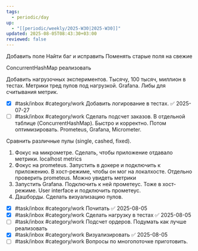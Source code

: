 ```yaml
---
tags:
  - periodic/day
up:
  - "[[periodic/weekly/2025-W30|2025-W30]]"
updated: 2025-08-05T08:43:30+03:00
reviewed: false
---
```


Добавить поле
Найти баг и исправить
Поменять старые поля на свежие

ConcurrentHashMap реализовать

Добавить нагрузочных экспериментов. Тысячу, 100 тысяч, миллион в тестах. Метрики тред пулов под нагрузкой. Grafana. Либы для считывания метрик.
- [x] #task/inbox #category/work Добавить логирование в тестах. ✅ 2025-07-27
- [ ] #task/inbox #category/work Сделать подсчет заказов. В отдельной таблице (ConcurrentHashMap). Быстро и корректно. Потом оптимизировать.
Prometeus, Grafana, Micrometer.

Сравнить различные пулы (single, cashed, fixed).

1. Фокус на микрометре. Сделать, чтобы приложение отдавало метрики. localhost metrics
2. Фокус на prometeus. Запустить в докере и подключить к приложению. В хост-режиме, чтобы он мог на локалхосте. Отдельно проверить prometeus. Можно увидеть метрики
3. Запустить Grafana. Подключить к ней прометеус. Тоже в хост-режиме. User interface и подключить прометеус.
4. Дашборды. Сделать визуализацию пулов.

- [x] #task/inbox #category/work Почитать ✅ 2025-08-05
- [x] #task/inbox #category/work Сделать нагрузку в тестах ✅ 2025-08-05
- [ ] #task/inbox #category/work Подсчет ордеров. Подумать как лучше реализовать
- [x] #task/inbox #category/work Визуализировать ✅ 2025-08-05
- [ ] #task/inbox #category/work Вопросы по многопоточке приготовить.

